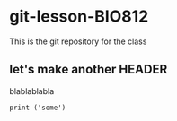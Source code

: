 # git-lesson-BIO812
This is the git repository for the class
## let's make another HEADER
blablablabla
```{r}
print ('some')
